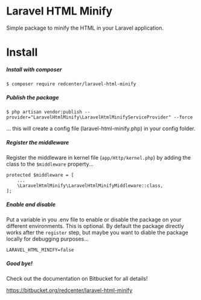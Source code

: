 # Laravel HTML Minify

Simple package to minify the HTML in your Laravel application.

# Install
##### Install with composer
```
$ composer require redcenter/laravel-html-minify
```

##### Publish the package
```
$ php artisan vendor:publish --provider="LaravelHtmlMinify\LaravelHtmlMinifyServiceProvider" --force
```
... this will create a config file (laravel-html-minify.php) in your config folder.

##### Register the middleware
Register the middleware in kernel file (`app/Http/kernel.php`) by adding the class to the `$middleware` property...

    protected $middleware = [
        ...
        \LaravelHtmlMinify\LaravelHtmlMinifyMiddleware::class,
    ];


##### Enable and disable
Put a variable in you .env file to enable or disable the package on your different environments. This is optional. By default the package directly works after the `register` step, but maybe you want to diable the package locally for debugging purposes...
```
LARAVEL_HTML_MINIFY=false
```

##### Good bye!

Check out the documentation on Bitbucket for all details!

https://bitbucket.org/redcenter/laravel-html-minify
